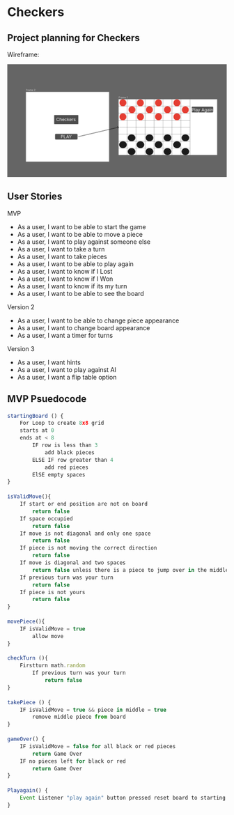 # Checkers


## Project planning for Checkers

Wireframe:

![Wireframes](./assets/Wireframe.png)

## User Stories

MVP
- As a user, I want to be able to start the game
- As a user, I want to be able to move a piece
- As a user, I want to play against someone else
- As a user, I want to take a turn
- As a user, I want to take pieces
- As a user, I want to be able to play again
- As a user, I want to know if I Lost
- As a user, I want to know if I Won
- As a user, I want to know if its my turn
- As a user, I want to be able to see the board

Version 2
- As a user, I want to be able to change piece appearance
- As a user, I want to change board appearance
- As a user, I want a timer for turns

Version 3
- As a user, I want hints
- As a user, I want to play against AI
- As a user, I want a flip table option


## MVP Psuedocode


```js
startingBoard () {
    For Loop to create 8x8 grid
    starts at 0
    ends at < 8
        IF row is less than 3
            add black pieces
        ELSE IF row greater than 4
            add red pieces
        ElSE empty spaces
}

isValidMove(){
    If start or end position are not on board
        return false
    If space occupied
        return false
    If move is not diagonal and only one space
        return false
    If piece is not moving the correct direction 
        return false
    If move is diagonal and two spaces
        return false unless there is a piece to jump over in the middle
    If previous turn was your turn
        return false
    If piece is not yours
        return false
}

movePiece(){
    IF isValidMove = true
        allow move
}

checkTurn (){
    Firstturn math.random
        If previous turn was your turn 
            return false    
}

takePiece () {
    IF isValidMove = true && piece in middle = true
        remove middle piece from board
}

gameOver() {
    IF isValidMove = false for all black or red pieces
        return Game Over
    IF no pieces left for black or red
        return Game Over
}

Playagain() {
    Event Listener "play again" button pressed reset board to starting board
}

```